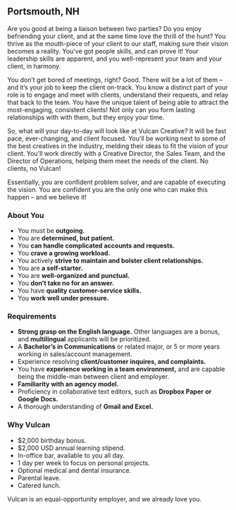 ## Portsmouth, NH

Are you good at being a liaison between two parties? Do you enjoy
befriending your client, and at the same time love the thrill of the hunt?
You thrive as the mouth-piece of your client to our staff, making sure
their vision becomes a reality. You've got people skills, and can prove
it! Your leadership skills are apparent, and you well-represent your team
and your client, in harmony. 

You don’t get bored of meetings, right? Good. There will be a lot of
them – and it’s your job to keep the client on-track. You know a distinct
part of your role is to engage and meet with clients, understand their
requests, and relay that back to the team. You have the unique talent of
being able to attract the most-engaging, consistent clients! Not only can
you form lasting relationships with with them, but they enjoy your time.

So, what will your day-to-day will look like at Vulcan Creative? It will
be fast pace, ever-changing, and client focused. You'll be working next
to some of the best creatives in the industry, melding their ideas to fit
the vision of your client. You'll work directly with a Creative Director,
the Sales Team, and the Director of Operations, helping them meet the
needs of the client. No clients, no Vulcan!

Essentially, you are confident problem solver, and are capable of
executing the vision. You are confident you are the only one who can make
this happen – and we believe it!

### About You

* You must be **outgoing.**
* You are **determined, but patient.**
* You **can handle complicated accounts and requests.**
* You **crave a growing workload.**
* You actively **strive to maintain and bolster client relationships.**
* You are **a self-starter.**
* You are **well-organized and punctual.**
* You **don’t take no for an answer.**
* You have **quality customer-service skills.**
* You **work well under pressure.**

### Requirements


* **Strong grasp on the English language.** Other languages are
  a bonus, and **multilingual** applicants will be prioritized.
* A **Bachelor’s in Communications** or related major, or 5 or more years
  working in sales/account management.
* Experience resolving **client/customer inquires, and complaints.**
* You have **experience working in a team environment,** and are capable
  being the middle-man between client and employer. 
* **Familiarity with an agency model.**
* Proficiency in collaborative text editors, such as **Dropbox Paper**
  **or Google Docs.**
* A thorough understanding of **Gmail and Excel.**


### Why Vulcan

* $2,000 birthday bonus.
* $2,000 USD annual learning stipend.
* In-office bar, available to you all day.
* 1 day per week to focus on personal projects.
* Optional medical and dental insurance.
* Parental leave.
* Catered lunch.

Vulcan is an equal-opportunity employer, and we already love you.
